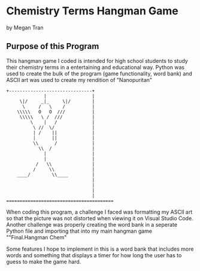 # Chemistry Terms Hangman Game

by Megan Tran

## Purpose of this Program

This hangman game I coded is intended for high school students to study their chemistry terms in a entertaining and educational way. 
Python was used to create the bulk of the program (game functionality, word bank) and ASCII art was used to create my rendition of "Nanopuritan"
```
+-------------------------------+
              |                 |
     \|/     _|_     \|/        |
      \     /   \    /          |
    \\\\\   O   O  ///          |
     \\\\\   \ /  ///           |
         \    |   /             |
          \ //  \/              |
          | /    ||             |
          |      ||             | 
          \\      /             | 
            \\  /               |
              |                 |
              |                 |
           /   \\               |
          /     \\              |
    ____/        \\____         |
                                |
                                |
                                |
                                |
========================================
```
When coding this program, a challenge I faced was formatting my ASCII art so that the picture was not distorted when viewing it on Visual Studio Code. Another challenge was properly creating the word bank in a seperate Python file and importing that into my main hangman game ""Final.Hangman Chem"

Some features I hope to implement in this is a word bank that includes more words and something that displays a timer for how long the user has to guess to make the game hard.

